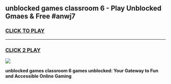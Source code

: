 
## unblocked games classroom 6 - Play Unblocked Gmaes & Free #anwj7
<h3>
<a href="https://premium.freeplayer.one?title=unblocked_games_classroom_6&ref=01M">CLICK TO PLAY</a></h3>
<hr>

<h3>
<a href="https://premium.freeplayer.one?title=unblocked_games_classroom_6&ref=01M">CLICK 2 PLAY</a>
  
</h3>

<a href="https://premium.freeplayer.one?title=unblocked_games_classroom_6&ref=01M"><img src="https://clearcache.store/games.png"></a>


**unblocked games classroom 6 games unblocked: Your Gateway to Fun and Accessible Online Gaming**
